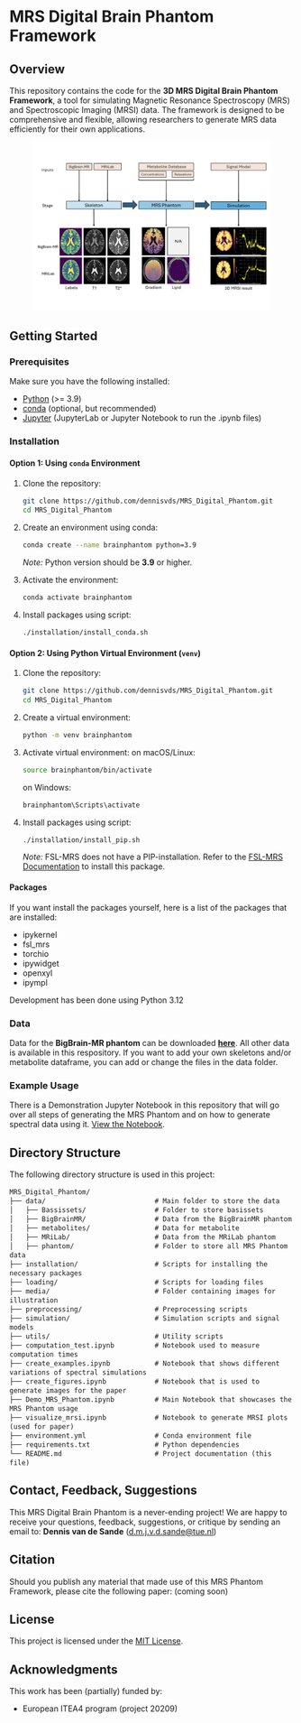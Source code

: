 # MRS Digital Brain Phantom Framework

## Overview
This repository contains the code for the **3D MRS Digital Brain Phantom Framework**, a tool for simulating Magnetic Resonance Spectroscopy (MRS) and Spectroscopic Imaging (MRSI) data. The framework is designed to be comprehensive and flexible, allowing researchers to generate MRS data efficiently for their own applications.

<figure style="text-align: center;">
    <img src="media/framework.png" alt="Sample Figure" width="800" />
</figure>

## Getting Started

### Prerequisites
Make sure you have the following installed:

- [Python](https://www.python.org/) (>= 3.9)
- [conda](https://docs.conda.io/en/latest/) (optional, but recommended)
- [Jupyter](https://jupyter.org/install) (JupyterLab or Jupyter Notebook to run the .ipynb files)

### Installation

#### Option 1: Using `conda` Environment
1. Clone the repository:
   ```bash
   git clone https://github.com/dennisvds/MRS_Digital_Phantom.git
   cd MRS_Digital_Phantom
   ```
2. Create an environment using conda:
   ```bash
   conda create --name brainphantom python=3.9
   ```
   *Note:* Python version should be **3.9** or higher.

3. Activate the environment:
   ```bash
   conda activate brainphantom
   ```
4. Install packages using script:
   ```bash
   ./installation/install_conda.sh
   ```

#### Option 2: Using Python Virtual Environment (`venv`)
1. Clone the repository:
   ```bash
   git clone https://github.com/dennisvds/MRS_Digital_Phantom.git
   cd MRS_Digital_Phantom
   ```
2. Create a virtual environment:
   ```bash
   python -m venv brainphantom
   ```
3. Activate virtual environment:
   on macOS/Linux:
   ```bash
   source brainphantom/bin/activate
   ```
   on Windows:
   ```bash
   brainphantom\Scripts\activate
   ```
4. Install packages using script:
   ```bash
   ./installation/install_pip.sh
   ```
   *Note:* FSL-MRS does not have a PIP-installation. Refer to the [FSL-MRS Documentation](https://open.win.ox.ac.uk/pages/fsl/fsl_mrs/install.html) to install this package.

#### Packages
If you want install the packages yourself, here is a list of the packages that are installed:
- ipykernel
- fsl_mrs
- torchio
- ipywidget
- openxyl
- ipympl

Development has been done using Python 3.12

### Data
Data for the **BigBrain-MR phantom** can be downloaded [**here**](https://zenodo.org/records/7432527). All other data is available in this respository. If you want to add your own skeletons and/or metabolite dataframe, you can add or change the files in the data folder. 

### Example Usage
There is a Demonstration Jupyter Notebook in this repository that will go over all steps of generating the MRS Phantom and on how to generate spectral data using it. [View the Notebook](https://github.com/dennisvds/MRS_Digital_Phantom/blob/main/Demo_MRS_Phantom.ipynb).


## Directory Structure
The following directory structure is used in this project:
```
MRS_Digital_Phantom/
├── data/                           # Main folder to store the data
│   ├── Bassissets/                 # Folder to store basissets
│   ├── BigBrainMR/                 # Data from the BigBrainMR phantom
│   ├── metabolites/                # Data for metabolite
│   ├── MRiLab/                     # Data from the MRiLab phantom
│   ├── phantom/                    # Folder to store all MRS Phantom data
├── installation/                   # Scripts for installing the necessary packages
├── loading/                        # Scripts for loading files
├── media/                          # Folder containing images for illustration
├── preprocessing/                  # Preprocessing scripts
├── simulation/                     # Simulation scripts and signal models 
├── utils/                          # Utility scripts
├── computation_test.ipynb          # Notebook used to measure computation times
├── create_examples.ipynb           # Notebook that shows different variations of spectral simulations
├── create_figures.ipynb            # Notebook that is used to generate images for the paper
├── Demo_MRS_Phantom.ipynb          # Main Notebook that showcases the MRS Phantom usage
├── visualize_mrsi.ipynb            # Notebook to generate MRSI plots (used for paper)
├── environment.yml                 # Conda environment file
├── requirements.txt                # Python dependencies
└── README.md                       # Project documentation (this file)
```


## Contact, Feedback, Suggestions
This MRS Digital Brain Phantom is a never-ending project! We are happy to receive your questions, feedback, suggestions, or critique by sending an email to:
**Dennis van de Sande** (d.m.j.v.d.sande@tue.nl)

## Citation
Should you publish any material that made use of this MRS Phantom Framework, please cite the following paper:
(coming soon)

## License
This project is licensed under the [MIT License](https://github.com/dennisvds/MRS_Digital_Phantom/blob/main/LICENSE.md).

## Acknowledgments
This work has been (partially) funded by:
- European ITEA4 program (project 20209)
